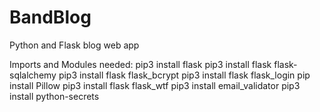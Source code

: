 # BandBlog
Python and Flask blog web app

Imports and Modules needed:
pip3 install flask
pip3 install flask flask-sqlalchemy
pip3 install flask flask_bcrypt
pip3 install flask flask_login
pip install Pillow
pip3 install flask flask_wtf
pip3 install email_validator
pip3 install python-secrets
